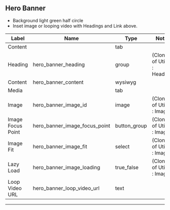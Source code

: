 ## Hero Banner
- Background light green half circle
- Inset image or looping video with Headings and Link above.

<table class="ll-fields-table">
  <thead>
    <th>Label</th>
    <th>Name</th>
    <th>Type</th>
    <th>Notes</th>
  </thead>
  <tbody>
        <tr>
          <td>Content</td>
          <td></td>
          <td>tab</td>
          <td></td>
        </tr>
                    <tr>
                      <td>Heading</td>
                      <td>hero_banner_heading</td>
                      <td>group</td>
                      <td> (Clone of Utility : Heading)</td>
                    </tr>
        <tr>
          <td>Content</td>
          <td>hero_banner_content</td>
          <td>wysiwyg</td>
          <td></td>
        </tr>
        <tr>
          <td>Media</td>
          <td></td>
          <td>tab</td>
          <td></td>
        </tr>
                    <tr>
                      <td>Image</td>
                      <td>hero_banner_image_id</td>
                      <td>image</td>
                      <td> (Clone of Utility : Image)</td>
                    </tr>
                    <tr>
                      <td>Image Focus Point</td>
                      <td>hero_banner_image_focus_point</td>
                      <td>button_group</td>
                      <td> (Clone of Utility : Image)</td>
                    </tr>
                    <tr>
                      <td>Image Fit</td>
                      <td>hero_banner_image_fit</td>
                      <td>select</td>
                      <td> (Clone of Utility : Image)</td>
                    </tr>
                    <tr>
                      <td>Lazy Load</td>
                      <td>hero_banner_image_loading</td>
                      <td>true_false</td>
                      <td> (Clone of Utility : Image)</td>
                    </tr>
        <tr>
          <td>Loop Video URL</td>
          <td>hero_banner_loop_video_url</td>
          <td>text</td>
          <td></td>
        </tr>
  </tbody>
</table>

***
